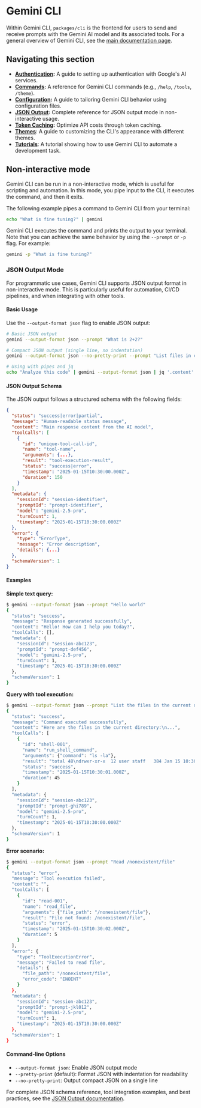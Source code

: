 # Gemini CLI

Within Gemini CLI, `packages/cli` is the frontend for users to send and receive prompts with the Gemini AI model and its associated tools. For a general overview of Gemini CLI, see the [main documentation page](../index.md).

## Navigating this section

- **[Authentication](./authentication.md):** A guide to setting up authentication with Google's AI services.
- **[Commands](./commands.md):** A reference for Gemini CLI commands (e.g., `/help`, `/tools`, `/theme`).
- **[Configuration](./configuration.md):** A guide to tailoring Gemini CLI behavior using configuration files.
- **[JSON Output](./json-output.md):** Complete reference for JSON output mode in non-interactive usage.
- **[Token Caching](./token-caching.md):** Optimize API costs through token caching.
- **[Themes](./themes.md)**: A guide to customizing the CLI's appearance with different themes.
- **[Tutorials](tutorials.md)**: A tutorial showing how to use Gemini CLI to automate a development task.

## Non-interactive mode

Gemini CLI can be run in a non-interactive mode, which is useful for scripting and automation. In this mode, you pipe input to the CLI, it executes the command, and then it exits.

The following example pipes a command to Gemini CLI from your terminal:

```bash
echo "What is fine tuning?" | gemini
```

Gemini CLI executes the command and prints the output to your terminal. Note that you can achieve the same behavior by using the `--prompt` or `-p` flag. For example:

```bash
gemini -p "What is fine tuning?"
```

### JSON Output Mode

For programmatic use cases, Gemini CLI supports JSON output format in non-interactive mode. This is particularly useful for automation, CI/CD pipelines, and when integrating with other tools.

#### Basic Usage

Use the `--output-format json` flag to enable JSON output:

```bash
# Basic JSON output
gemini --output-format json --prompt "What is 2+2?"

# Compact JSON output (single line, no indentation)
gemini --output-format json --no-pretty-print --prompt "List files in current directory"

# Using with pipes and jq
echo "Analyze this code" | gemini --output-format json | jq '.content'
```

#### JSON Output Schema

The JSON output follows a structured schema with the following fields:

```json
{
  "status": "success|error|partial",
  "message": "Human-readable status message",
  "content": "Main response content from the AI model",
  "toolCalls": [
    {
      "id": "unique-tool-call-id",
      "name": "tool-name",
      "arguments": {...},
      "result": "tool-execution-result",
      "status": "success|error",
      "timestamp": "2025-01-15T10:30:00.000Z",
      "duration": 150
    }
  ],
  "metadata": {
    "sessionId": "session-identifier",
    "promptId": "prompt-identifier", 
    "model": "gemini-2.5-pro",
    "turnCount": 1,
    "timestamp": "2025-01-15T10:30:00.000Z"
  },
  "error": {
    "type": "ErrorType",
    "message": "Error description",
    "details": {...}
  },
  "schemaVersion": 1
}
```

#### Examples

**Simple text query:**
```bash
$ gemini --output-format json --prompt "Hello world"
{
  "status": "success",
  "message": "Response generated successfully",
  "content": "Hello! How can I help you today?",
  "toolCalls": [],
  "metadata": {
    "sessionId": "session-abc123",
    "promptId": "prompt-def456",
    "model": "gemini-2.5-pro",
    "turnCount": 1,
    "timestamp": "2025-01-15T10:30:00.000Z"
  },
  "schemaVersion": 1
}
```

**Query with tool execution:**
```bash
$ gemini --output-format json --prompt "List the files in the current directory"
{
  "status": "success", 
  "message": "Command executed successfully",
  "content": "Here are the files in the current directory:\n...",
  "toolCalls": [
    {
      "id": "shell-001",
      "name": "run_shell_command",
      "arguments": {"command": "ls -la"},
      "result": "total 48\ndrwxr-xr-x  12 user staff   384 Jan 15 10:30 .\n...",
      "status": "success",
      "timestamp": "2025-01-15T10:30:01.000Z",
      "duration": 45
    }
  ],
  "metadata": {
    "sessionId": "session-abc123",
    "promptId": "prompt-ghi789", 
    "model": "gemini-2.5-pro",
    "turnCount": 1,
    "timestamp": "2025-01-15T10:30:00.000Z"
  },
  "schemaVersion": 1
}
```

**Error scenario:**
```bash
$ gemini --output-format json --prompt "Read /nonexistent/file"
{
  "status": "error",
  "message": "Tool execution failed",
  "content": "",
  "toolCalls": [
    {
      "id": "read-001",
      "name": "read_file",
      "arguments": {"file_path": "/nonexistent/file"},
      "result": "File not found: /nonexistent/file",
      "status": "error",
      "timestamp": "2025-01-15T10:30:02.000Z",
      "duration": 5
    }
  ],
  "error": {
    "type": "ToolExecutionError",
    "message": "Failed to read file",
    "details": {
      "file_path": "/nonexistent/file",
      "error_code": "ENOENT"
    }
  },
  "metadata": {
    "sessionId": "session-abc123",
    "promptId": "prompt-jkl012",
    "model": "gemini-2.5-pro", 
    "turnCount": 1,
    "timestamp": "2025-01-15T10:30:00.000Z"
  },
  "schemaVersion": 1
}
```

#### Command-line Options

- `--output-format json`: Enable JSON output mode
- `--pretty-print` (default): Format JSON with indentation for readability
- `--no-pretty-print`: Output compact JSON on a single line

For complete JSON schema reference, tool integration examples, and best practices, see the [JSON Output documentation](./json-output.md).
